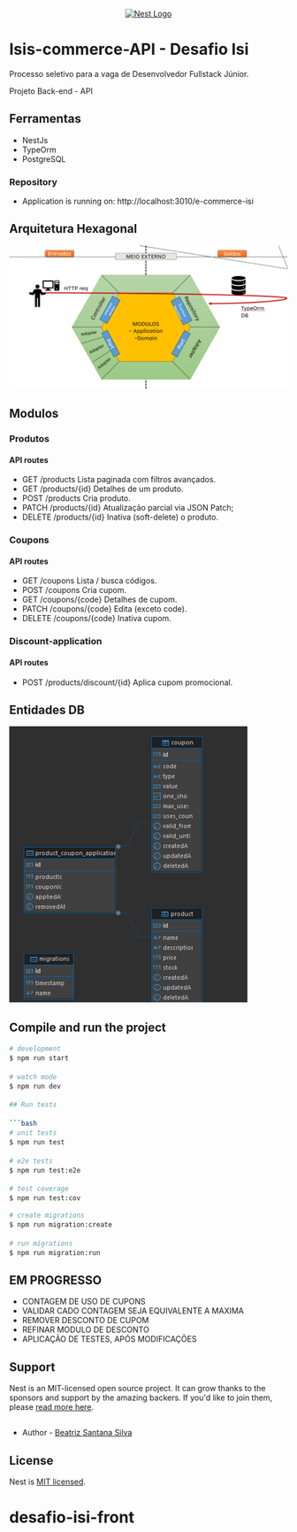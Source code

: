 <p align="center">
  <a href="http://nestjs.com/" target="blank"><img src="https://nestjs.com/img/logo-small.svg" width="120" alt="Nest Logo" /></a>
</p>

[circleci-image]: https://img.shields.io/circleci/build/github/nestjs/nest/master?token=abc123def456
[circleci-url]: https://circleci.com/gh/nestjs/nest

# Isis-commerce-API - Desafio Isi
 Processo seletivo para a vaga de Desenvolvedor Fullstack Júnior.

 Projeto Back-end - API
   
## Ferramentas

- NestJs
- TypeOrm
- PostgreSQL

### Repository


- Application is running on: http://localhost:3010/e-commerce-isi

## Arquitetura Hexagonal
![Modelo de Arquitetura](/asset/image.png)


## Modulos    

### Produtos
#### API routes
- GET /products                  	Lista paginada com filtros avançados.	     
- GET /products/{id}             	Detalhes de um produto.
- POST /products                 	Cria produto. 
- PATCH /products/{id}           	Atualização parcial via JSON Patch;
- DELETE /products/{id}          	Inativa (soft-delete) o produto.

### Coupons
#### API routes
- GET /coupons     	Lista / busca códigos.
- POST /coupons    	Cria cupom.        
- GET /coupons/{code}	Detalhes de cupom. 
- PATCH /coupons/{code}	Edita (exceto code).
- DELETE /coupons/{code}	Inativa cupom.   
  
### Discount-application
#### API routes
- POST /products/discount/{id} 	Aplica cupom promocional.        

## Entidades DB

![relacionamentos](asset\DB.png)

## Compile and run the project

```bash
# development
$ npm run start

# watch mode
$ npm run dev

## Run tests

```bash
# unit tests
$ npm run test

# e2e tests
$ npm run test:e2e

# test coverage
$ npm run test:cov
```
```bash
# create migrations
$ npm run migration:create

# run migrations
$ npm run migration:run
```
## EM PROGRESSO

- CONTAGEM DE USO DE CUPONS
- VALIDAR CADO CONTAGEM SEJA EQUIVALENTE A MAXIMA
- REMOVER DESCONTO DE CUPOM
- REFINAR MODULO DE DESCONTO
- APLICAÇÃO DE TESTES, APÓS MODIFICAÇÕES 

## Support

Nest is an MIT-licensed open source project. It can grow thanks to the sponsors and support by the amazing backers. If you'd like to join them, please [read more here](https://docs.nestjs.com/support).

## 

- Author - [Beatriz Santana Silva](https://www.linkedin.com/in/beatriz-santana-dev/)


## License

Nest is [MIT licensed](https://github.com/nestjs/nest/blob/master/LICENSE).
# desafio-isi-front
